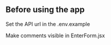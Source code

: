 ## Before using the app

Set the API url in the .env.example

Make comments visible in EnterForm.jsx

